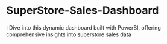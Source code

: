 # SuperStore-Sales-Dashboard
ℹ️ Dive into this dynamic dashboard built with PowerBI, offering comprehensive insights into superstore sales data

